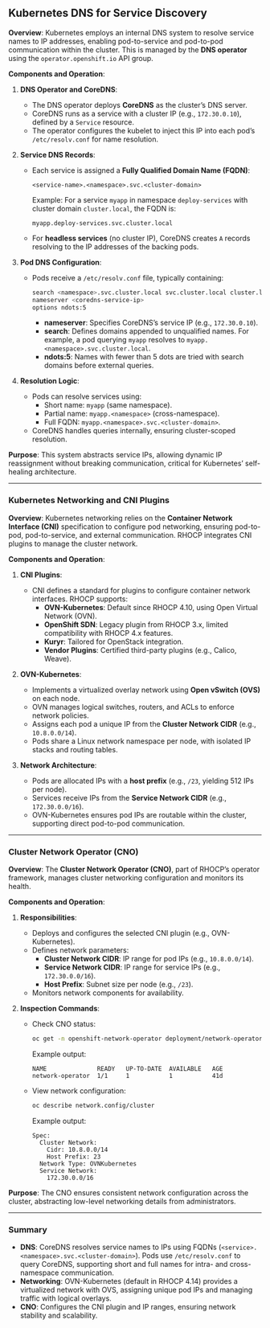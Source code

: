 ## Kubernetes DNS for Service Discovery

**Overview**:
Kubernetes employs an internal DNS system to resolve service names to IP addresses, enabling pod-to-service and pod-to-pod communication within the cluster. This is managed by the **DNS operator** using the `operator.openshift.io` API group.

**Components and Operation**:
1. **DNS Operator and CoreDNS**:
   - The DNS operator deploys **CoreDNS** as the cluster’s DNS server.
   - CoreDNS runs as a service with a cluster IP (e.g., `172.30.0.10`), defined by a `Service` resource.
   - The operator configures the kubelet to inject this IP into each pod’s `/etc/resolv.conf` for name resolution.

2. **Service DNS Records**:
   - Each service is assigned a **Fully Qualified Domain Name (FQDN)**:
     ```
     <service-name>.<namespace>.svc.<cluster-domain>
     ```
     Example: For a service `myapp` in namespace `deploy-services` with cluster domain `cluster.local`, the FQDN is:
     ```
     myapp.deploy-services.svc.cluster.local
     ```
   - For **headless services** (no cluster IP), CoreDNS creates `A` records resolving to the IP addresses of the backing pods.

3. **Pod DNS Configuration**:
   - Pods receive a `/etc/resolv.conf` file, typically containing:
     ```bash
     search <namespace>.svc.cluster.local svc.cluster.local cluster.local
     nameserver <coredns-service-ip>
     options ndots:5
     ```
     - **nameserver**: Specifies CoreDNS’s service IP (e.g., `172.30.0.10`).
     - **search**: Defines domains appended to unqualified names. For example, a pod querying `myapp` resolves to `myapp.<namespace>.svc.cluster.local`.
     - **ndots:5**: Names with fewer than 5 dots are tried with search domains before external queries.

4. **Resolution Logic**:
   - Pods can resolve services using:
     - Short name: `myapp` (same namespace).
     - Partial name: `myapp.<namespace>` (cross-namespace).
     - Full FQDN: `myapp.<namespace>.svc.<cluster-domain>`.
   - CoreDNS handles queries internally, ensuring cluster-scoped resolution.

**Purpose**:
This system abstracts service IPs, allowing dynamic IP reassignment without breaking communication, critical for Kubernetes’ self-healing architecture.

---

### Kubernetes Networking and CNI Plugins

**Overview**:
Kubernetes networking relies on the **Container Network Interface (CNI)** specification to configure pod networking, ensuring pod-to-pod, pod-to-service, and external communication. RHOCP integrates CNI plugins to manage the cluster network.

**Components and Operation**:
1. **CNI Plugins**:
   - CNI defines a standard for plugins to configure container network interfaces. RHOCP supports:
     - **OVN-Kubernetes**: Default since RHOCP 4.10, using Open Virtual Network (OVN).
     - **OpenShift SDN**: Legacy plugin from RHOCP 3.x, limited compatibility with RHOCP 4.x features.
     - **Kuryr**: Tailored for OpenStack integration.
     - **Vendor Plugins**: Certified third-party plugins (e.g., Calico, Weave).

2. **OVN-Kubernetes**:
   - Implements a virtualized overlay network using **Open vSwitch (OVS)** on each node.
   - OVN manages logical switches, routers, and ACLs to enforce network policies.
   - Assigns each pod a unique IP from the **Cluster Network CIDR** (e.g., `10.8.0.0/14`).
   - Pods share a Linux network namespace per node, with isolated IP stacks and routing tables.

3. **Network Architecture**:
   - Pods are allocated IPs with a **host prefix** (e.g., `/23`, yielding 512 IPs per node).
   - Services receive IPs from the **Service Network CIDR** (e.g., `172.30.0.0/16`).
   - OVN-Kubernetes ensures pod IPs are routable within the cluster, supporting direct pod-to-pod communication.

---

### Cluster Network Operator (CNO)

**Overview**:
The **Cluster Network Operator (CNO)**, part of RHOCP’s operator framework, manages cluster networking configuration and monitors its health.

**Components and Operation**:
1. **Responsibilities**:
   - Deploys and configures the selected CNI plugin (e.g., OVN-Kubernetes).
   - Defines network parameters:
     - **Cluster Network CIDR**: IP range for pod IPs (e.g., `10.8.0.0/14`).
     - **Service Network CIDR**: IP range for service IPs (e.g., `172.30.0.0/16`).
     - **Host Prefix**: Subnet size per node (e.g., `/23`).
   - Monitors network components for availability.

2. **Inspection Commands**:
   - Check CNO status:
     ```bash
     oc get -n openshift-network-operator deployment/network-operator
     ```
     Example output:
     ```
     NAME              READY   UP-TO-DATE  AVAILABLE   AGE
     network-operator  1/1     1           1           41d
     ```
   - View network configuration:
     ```bash
     oc describe network.config/cluster
     ```
     Example output:
     ```
     Spec:
       Cluster Network:
         Cidr: 10.8.0.0/14
         Host Prefix: 23
       Network Type: OVNKubernetes
       Service Network:
         172.30.0.0/16
     ```

**Purpose**:
The CNO ensures consistent network configuration across the cluster, abstracting low-level networking details from administrators.

---

### Summary

- **DNS**: CoreDNS resolves service names to IPs using FQDNs (`<service>.<namespace>.svc.<cluster-domain>`). Pods use `/etc/resolv.conf` to query CoreDNS, supporting short and full names for intra- and cross-namespace communication.
- **Networking**: OVN-Kubernetes (default in RHOCP 4.14) provides a virtualized network with OVS, assigning unique pod IPs and managing traffic with logical overlays.
- **CNO**: Configures the CNI plugin and IP ranges, ensuring network stability and scalability.

